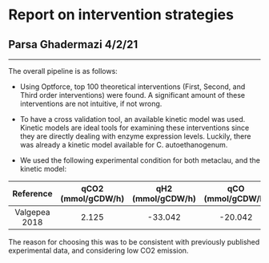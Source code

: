 # Report on intervention strategies
## Parsa Ghadermazi 4/2/21

-----
The overall pipeline is as follows:

* Using Optforce, top 100 theoretical interventions (First, Second, and Third order interventions) were found. A significant amount of these interventions are not intuitive, if not wrong.

* To have a cross validation tool, an available kinetic model was used. Kinetic models are
ideal tools for examining these interventions since they are directly dealing with enzyme expression levels. Luckily, there was already a kinetic model available for C. autoethanogenum.

* We used the following experimental condition for both metaclau, and the kinetic model:

| Reference  | qCO2 (mmol/gCDW/h) | qH2 (mmol/gCDW/h) |qCO (mmol/gCDW/h)|
| :---------: | :-----------------------------: | :----------: | :-----: |
| Valgepea 2018| 2.125 |	-33.042 | -20.042 |

The reason for choosing this was to be consistent with previously published experimental data, and considering low CO2 emission. 

